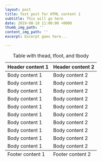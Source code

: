 ```yaml
---
layout: post
title: Test post for HTML content 1
subtitle: This will go here
date: 2019-08-18 11:00:00 +0000
thumb_img_path: ''
content_img_path: ''
excerpt: Excerpt goes here...

---
```

<div class="table-wrapper">
  <table>
      <caption>Table with thead, tfoot, and tbody</caption>
    <thead>
      <tr>
        <th>Header content 1</th>
        <th>Header content 2</th>
      </tr>
    </thead>
    <tbody>
      <tr>
        <td>Body content 1</td>
        <td>Body content 2</td>
      </tr>
      <tr>
        <td>Body content 1</td>
        <td>Body content 2</td>
      </tr>
      <tr>
        <td>Body content 1</td>
        <td>Body content 2</td>
      </tr>
      <tr>
        <td>Body content 1</td>
        <td>Body content 2</td>
      </tr>
      <tr>
        <td>Body content 1</td>
        <td>Body content 2</td>
      </tr>
      <tr>
        <td>Body content 1</td>
        <td>Body content 2</td>
      </tr>
      <tr>
        <td>Body content 1</td>
        <td>Body content 2</td>
      </tr>
      <tr>
        <td>Body content 1</td>
        <td>Body content 2</td>
      </tr>
      <tr>
        <td>Body content 1</td>
        <td>Body content 2</td>
      </tr>
      <tr>
        <td>Body content 1</td>
        <td>Body content 2</td>
      </tr>
    </tbody>
    <tfoot>
      <tr>
        <td>Footer content 1</td>
        <td>Footer content 2</td>
      </tr>
    </tfoot>
  </table>
</div>
